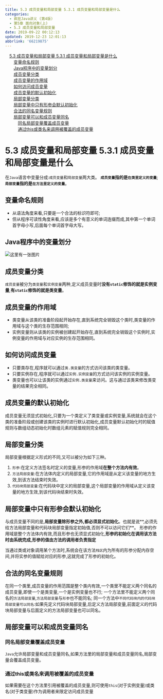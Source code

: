 ```yaml
---
title: 5.3 成员变量和局部变量 5.3.1 成员变量和局部变量是什么
categories: 
  - 疯狂Java讲义 (第4版)
  - 第5章 面向对象(上)
  - 5.3 成员变量和局部变量
date: 2019-09-22 00:12:13
updated: 2019-12-23 12:01:13
abbrlink: '66219875'
---
```

<div id='my_toc'><a href="/JavaReadingNotes/66219875/#5-3-成员变量和局部变量-5-3-1-成员变量和局部变量是什么" class="header_1">5.3 成员变量和局部变量 5.3.1 成员变量和局部变量是什么</a>&nbsp;<br><a href="/JavaReadingNotes/66219875/#变量命名规则" class="header_2">变量命名规则</a>&nbsp;<br><a href="/JavaReadingNotes/66219875/#Java程序中的变量划分" class="header_2">Java程序中的变量划分</a>&nbsp;<br><a href="/JavaReadingNotes/66219875/#成员变量分类" class="header_2">成员变量分类</a>&nbsp;<br><a href="/JavaReadingNotes/66219875/#成员变量的作用域" class="header_2">成员变量的作用域</a>&nbsp;<br><a href="/JavaReadingNotes/66219875/#如何访问成员变量" class="header_2">如何访问成员变量</a>&nbsp;<br><a href="/JavaReadingNotes/66219875/#成员变量的默认初始化" class="header_2">成员变量的默认初始化</a>&nbsp;<br><a href="/JavaReadingNotes/66219875/#局部变量分类" class="header_2">局部变量分类</a>&nbsp;<br><a href="/JavaReadingNotes/66219875/#局部变量中只有形参会默认初始化" class="header_2">局部变量中只有形参会默认初始化</a>&nbsp;<br><a href="/JavaReadingNotes/66219875/#合法的同名变量规则" class="header_2">合法的同名变量规则</a>&nbsp;<br><a href="/JavaReadingNotes/66219875/#局部变量可以和成员变量同名" class="header_2">局部变量可以和成员变量同名</a>&nbsp;<br><a href="/JavaReadingNotes/66219875/#同名局部变量覆盖成员变量" class="header_3">同名局部变量覆盖成员变量</a>&nbsp;<br><a href="/JavaReadingNotes/66219875/#通过this或类名来调用被覆盖的成员变量" class="header_3">通过this或类名来调用被覆盖的成员变量</a>&nbsp;<br></div>
<style>.header_1{margin-left: 1em;}.header_2{margin-left: 2em;}.header_3{margin-left: 3em;}.header_4{margin-left: 4em;}.header_5{margin-left: 5em;}.header_6{margin-left: 6em;}</style>
<!--more-->
<script>if (navigator.platform.search('arm')==-1){document.getElementById('my_toc').style.display = 'none';}var e,p = document.getElementsByTagName('p');while (p.length>0) {e = p[0];e.parentElement.removeChild(e);}</script>

<!--end-->
<!--SSTStart-->
# 5.3 成员变量和局部变量 5.3.1 成员变量和局部变量是什么 #
在`Java`语言中变量分成:`成员变量`和`局部变量`两大类。
**`成员变量`指的是`在类里定义的变量`**;
**`局部变量`指的是`在方法里定义的变量`**。
## 变量命名规则 ##
- 从语法角度来看,只要是一个合法的标识符即可;
- 但从程序可读性角度来看,应该是多个有意义的单词连缀而成,其中第一个单词首字母小写,后面每个单词首字母大写。

## Java程序中的变量划分 ##
![这里有一张图片](https://image-1257720033.cos.ap-shanghai.myqcloud.com/blog/readbooknote/FangKuangJavaJiangYi4/ch5/1.png)

## 成员变量分类 ##
`成员变量`被分为`类变量`和`实例变量`两种,定义成员变量时**没有`static`修饰的就是实例变量**,**有`static`修饰的就是类变量**。
## 成员变量的作用域 ##
- 类变量从该类的准备阶段起开始存在,直到系统完全销毁这个类时,类变量的作用域与这个类的生存范围相同;
- 实例变量则从该类的实例被创建起开始存在,直到系统完全销毁这个实例时,实例变量的作用域与对应实例的生存范围相同。

## 如何访问成员变量 ##
- 只要类存在,程序就可以通过`类.类变量`的方式访问该类的类变量。
- 只要实例存在,程序就可以通过`实例.实例变量`的方式访问该实例的实例变量。
- 类变量也可以让该类的实例通过`实例.类变量`来访问。这与通过该类来修改类变量的结果完全相同。

## 成员变量的默认初始化 ##
成员变量无须显式初始化,只要为一个类定义了类变量或实例变量,系统就会在这个类的准备阶段或创建该类的实例时进行默认初始化,成员变量默认初始化时的赋值规则与数组动态初始化时数组元素的赋值规则完全相同。

## 局部变量分类 ##
局部变量根据定义形式的不同,又可以被分为如下三种。
1. `形参`:在定义方法签名时定义的变量,形参的作用域**在整个方法内有效**。
2. `方法局部变量`:在方法体内定义的局部变量,它的作用域是从定义该变量的地方生效,到该方法结束时失效。
3. `代码块局部变量`:在代码块中定义的局部变量,这个局部变量的作用域从定义该变量的地方生效,到该代码块结束时失效。

## 局部变量中只有形参会默认初始化 ##
与成员变量不同的是,**局部变量除形参之外,都必须显式初始化**。也就是说**,必须先给方法局部变量和代码块局部变量指定初始值,否则不可以访问它们**。
形参的作用域是整个方法体内有效,而且形参也无须显式初始化,**形参的初始化在调用该方法时由系统完成,形参的值由方法的调用者负责指定**

当通过类或对象调用某个方法时,系统会在该方法`栈区`内为所有的形参分配内存空间,并将实参的值赋给对应的形参,这就完成了形参的初始化。
## 合法的同名变量规则 ##
在同一个类里,成员变量的作用范围是整个类内有效,一个类里不能定义两个同名的成员变量,即使一个是类变量,一个是实例变量也不行;
一个方法里不能定义两个同名的`方法局部变量`,`方法局部变量`与`形参`也不能同名;
同一个方法中`不同代码块内的代码块局部变量可以同名`:如果先定义代码块局部变量,后定义方法局部变量,前面定义的代码块局部变量与后面定义的方法局部变量也可以同名。
## 局部变量可以和成员变量同名 ##
### 同名局部变量覆盖成员变量 ###
`Java`允许局部变量和成员变量同名,如果方法里的局部变量和成员变量同名,局部变量会覆盖成员变量。
### 通过this或类名来调用被覆盖的成员变量 ###
如果需要在这个方法里引用被覆盖的成员变量,则可使用`this`(对于实例变量)或类名(对于类变量)作为调用者来限定访问成员变量
<!--SSTStop-->

